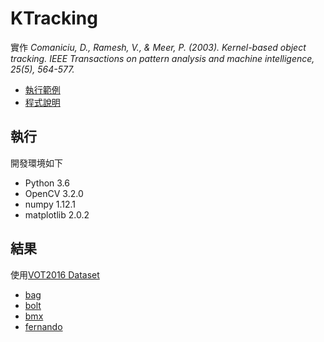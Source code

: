 # KTracking

實作 *Comaniciu, D., Ramesh, V., & Meer, P. (2003). Kernel-based object tracking. IEEE Transactions on pattern analysis and machine intelligence, 25(5), 564-577.*

- [執行範例](https://nbviewer.jupyter.org/github/tzing/ktracking/blob/master/run.ipynb)
- [程式說明](https://nbviewer.jupyter.org/github/tzing/ktracking/blob/master/detail.ipynb)

## 執行

開發環境如下

- Python 3.6
- OpenCV 3.2.0
- numpy 1.12.1
- matplotlib 2.0.2

## 結果

使用[VOT2016 Dataset](http://www.votchallenge.net/vot2016/dataset.html)

- [bag](https://youtu.be/HxoUzaFtkKk)
- [bolt](https://youtu.be/MwQ_3OiYptw)
- [bmx](https://youtu.be/cNQuw8qwuvw)
- [fernando](https://youtu.be/kt6j9sjPQSY)

